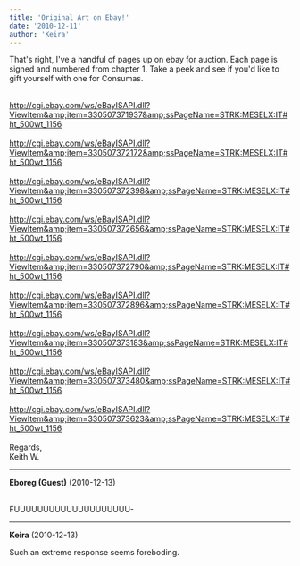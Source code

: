 ```yaml
---
title: 'Original Art on Ebay!'
date: '2010-12-11'
author: 'Keira'
---
```


That's right, I've a handful of pages up on ebay for auction. Each page is signed and numbered from chapter 1. Take a peek and see if you'd like to gift yourself with one for Consumas.<div><br></div><div><a href="http://cgi.ebay.com/ws/eBayISAPI.dll?ViewItem&amp;item=330507371937&amp;ssPageName=STRK:MESELX:IT#ht_500wt_1156">http://cgi.ebay.com/ws/eBayISAPI.dll?ViewItem&amp;item=330507371937&amp;ssPageName=STRK:MESELX:IT#ht_500wt_1156</a></div><div><br></div><div><a href="http://cgi.ebay.com/ws/eBayISAPI.dll?ViewItem&amp;item=330507372172&amp;ssPageName=STRK:MESELX:IT#ht_500wt_1156">http://cgi.ebay.com/ws/eBayISAPI.dll?ViewItem&amp;item=330507372172&amp;ssPageName=STRK:MESELX:IT#ht_500wt_1156</a></div><div><br></div><div><a href="http://cgi.ebay.com/ws/eBayISAPI.dll?ViewItem&amp;item=330507372398&amp;ssPageName=STRK:MESELX:IT#ht_500wt_1156">http://cgi.ebay.com/ws/eBayISAPI.dll?ViewItem&amp;item=330507372398&amp;ssPageName=STRK:MESELX:IT#ht_500wt_1156</a></div><div><br></div><div><a href="http://cgi.ebay.com/ws/eBayISAPI.dll?ViewItem&amp;item=330507372656&amp;ssPageName=STRK:MESELX:IT#ht_500wt_1156">http://cgi.ebay.com/ws/eBayISAPI.dll?ViewItem&amp;item=330507372656&amp;ssPageName=STRK:MESELX:IT#ht_500wt_1156</a></div><div><br></div><div><a href="http://cgi.ebay.com/ws/eBayISAPI.dll?ViewItem&amp;item=330507372790&amp;ssPageName=STRK:MESELX:IT#ht_500wt_1156">http://cgi.ebay.com/ws/eBayISAPI.dll?ViewItem&amp;item=330507372790&amp;ssPageName=STRK:MESELX:IT#ht_500wt_1156</a></div><div><br></div><div><a href="http://cgi.ebay.com/ws/eBayISAPI.dll?ViewItem&amp;item=330507372896&amp;ssPageName=STRK:MESELX:IT#ht_500wt_1156">http://cgi.ebay.com/ws/eBayISAPI.dll?ViewItem&amp;item=330507372896&amp;ssPageName=STRK:MESELX:IT#ht_500wt_1156</a></div><div><br></div><div><a href="http://cgi.ebay.com/ws/eBayISAPI.dll?ViewItem&amp;item=330507373183&amp;ssPageName=STRK:MESELX:IT#ht_500wt_1156">http://cgi.ebay.com/ws/eBayISAPI.dll?ViewItem&amp;item=330507373183&amp;ssPageName=STRK:MESELX:IT#ht_500wt_1156</a></div><div><br></div><div><a href="http://cgi.ebay.com/ws/eBayISAPI.dll?ViewItem&amp;item=330507373480&amp;ssPageName=STRK:MESELX:IT#ht_500wt_1156">http://cgi.ebay.com/ws/eBayISAPI.dll?ViewItem&amp;item=330507373480&amp;ssPageName=STRK:MESELX:IT#ht_500wt_1156</a></div><div><br></div><div><a href="http://cgi.ebay.com/ws/eBayISAPI.dll?ViewItem&amp;item=330507373623&amp;ssPageName=STRK:MESELX:IT#ht_500wt_1156">http://cgi.ebay.com/ws/eBayISAPI.dll?ViewItem&amp;item=330507373623&amp;ssPageName=STRK:MESELX:IT#ht_500wt_1156</a></div><div><br></div><div>Regards,</div><div>Keith W.</div>

---
**Eboreg (Guest)** (2010-12-13)

<br> FUUUUUUUUUUUUUUUUUUUU-

---
**Keira** (2010-12-13)

Such an extreme response seems foreboding.<br><br>

